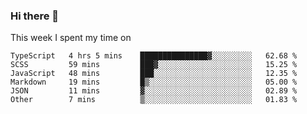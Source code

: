 ### Hi there 👋

<!--
**qiruohan/qiruohan** is a ✨ _special_ ✨ repository because its `README.md` (this file) appears on your GitHub profile.

Here are some ideas to get you started:

- 🔭 I’m currently working on ...
- 🌱 I’m currently learning ...
- 👯 I’m looking to collaborate on ...
- 🤔 I’m looking for help with ...
- 💬 Ask me about ...
- 📫 How to reach me: ...
- 😄 Pronouns: ...
- ⚡ Fun fact: ...
-->

This week I spent my time on 
<!--START_SECTION:waka-->

```text
TypeScript   4 hrs 5 mins    ███████████████▓░░░░░░░░░   62.68 %
SCSS         59 mins         ███▓░░░░░░░░░░░░░░░░░░░░░   15.25 %
JavaScript   48 mins         ███░░░░░░░░░░░░░░░░░░░░░░   12.35 %
Markdown     19 mins         █▒░░░░░░░░░░░░░░░░░░░░░░░   05.00 %
JSON         11 mins         ▓░░░░░░░░░░░░░░░░░░░░░░░░   02.89 %
Other        7 mins          ▒░░░░░░░░░░░░░░░░░░░░░░░░   01.83 %
```

<!--END_SECTION:waka-->
